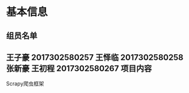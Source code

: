 基本信息
====
组员名单
----
王子豪 2017302580257
王怿临 2017302580258
张新豪
王初程 2017302580267
项目内容
----
Scrapy爬虫框架

